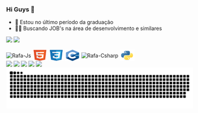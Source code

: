 ### Hi Guys 👋




- 🌱 Estou no último período da graduação
- 🏃‍♂️ Buscando JOB's na área de desenvolvimento e similares

<div>  
  <img height="180cm" src="https://github-readme-stats.vercel.app/api?username=jairoeliakim&show_icons=true&theme=radical"/>
  <img height="180cm"src="https://github-readme-stats.vercel.app/api/top-langs/?username=jairoeliakim&hide_progress=true&layout=compact&theme=gradiente)](https://github.com/jairoeliakim/github-readme-stats"/>


</div>




<div style="display: inline_block"><br>
   <img align="center" alt="Rafa-Js" height="30" width="40" src="https://cdn.jsdelivr.net/gh/devicons/devicon/icons/php/php-original.svg" />  
  
  <img align="center" alt="Rafa-HTML" height="30" width="40" src="https://raw.githubusercontent.com/devicons/devicon/master/icons/html5/html5-original.svg">
  
  <img align="center" alt="Rafa-CSS" height="30" width="40" src="https://raw.githubusercontent.com/devicons/devicon/master/icons/css3/css3-original.svg">
  
  <img align="center" alt="Rafa-Csharp" height="30" width="40" src="https://raw.githubusercontent.com/devicons/devicon/master/icons/cplusplus/cplusplus-original.svg">
  
  <img align="center" alt="Rafa-Csharp" height="30" width="40" src="https://cdn.jsdelivr.net/gh/devicons/devicon/icons/java/java-original.svg" />         
  
  <img align="center" alt="Rafa-Python" height="30" width="40" src="https://raw.githubusercontent.com/devicons/devicon/master/icons/python/python-original.svg">
 </div>

    
<div> 
  <a href="https://www.linkedin.com/in/jairoeliakim" target="_blank"><img src="https://img.shields.io/badge/-LinkedIn-%230077B5?style=for-the-badge&logo=linkedin&logoColor=white" target="_blank"></a>   
   <a href="https://instagram.com/jairoeliakim" target="_blank"><img src="https://img.shields.io/badge/-Instagram-%23E4405F?style=for-the-badge&logo=instagram&logoColor=white" target="_blank"></a>  
  <a href = "mailto:jairoeliakim@hotmail.com"><img src="https://img.shields.io/badge/Microsoft_Outlook-0078D4?style=for-the-badge&logo=microsoft-outlook&logoColor=white" target="_blank"></a>  
  <a href="https://api.whatsapp.com/send?phone=5531999472865" target="_blank"><img src="https://img.shields.io/badge/WhatsApp-25D366?style=for-the-badge&logo=whatsapp&logoColor=white" target="_blank"></a>  
  <a href="https://discord.gg/Jairo Eliakim#2997" target="_blank"><img src="https://img.shields.io/badge/Discord-7289DA?style=for-the-badge&logo=discord&logoColor=white" target="_blank"></a> 
     
</div>
  <img align="center" alt="github contribution grid snake animation" src="https://raw.githubusercontent.com/platane/platane/output/github-contribution-grid-snake.svg">
</picture>

